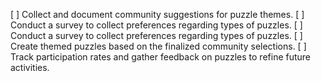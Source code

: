 [ ] Collect and document community suggestions for puzzle themes.
[ ] Conduct a survey to collect preferences regarding types of puzzles.
[ ] Conduct a survey to collect preferences regarding types of puzzles.
[ ] Create themed puzzles based on the finalized community selections.
[ ] Track participation rates and gather feedback on puzzles to refine future activities.